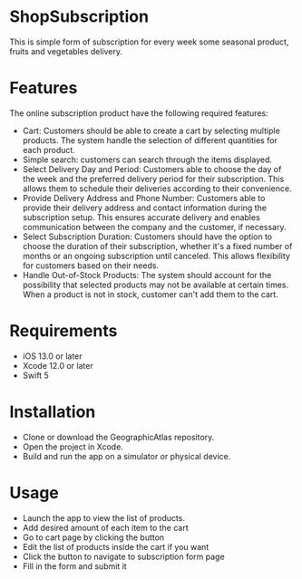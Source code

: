 # ShopSubscription

This is simple form of subscription for every week some seasonal product, fruits and vegetables delivery.

# Features
The online subscription product  have the following  required features:
* Cart: Customers should be able to create a cart by selecting multiple products. The system  handle the selection of 
different quantities for each product.
* Simple search: customers can search through the items displayed.
* Select Delivery Day and Period: Customers able to choose the day of the week and the preferred delivery period for their 
subscription. This allows them to schedule their deliveries according to their convenience.
* Provide Delivery Address and Phone Number: Customers able to provide their delivery address and contact information during 
the subscription setup. This ensures accurate delivery and enables communication between the company and the customer, if necessary.
* Select Subscription Duration: Customers should have the option to choose the duration of their subscription, whether it's a fixed 
number of months or an ongoing subscription until canceled. This allows flexibility for customers based on their needs.
* Handle Out-of-Stock Products: The system should account for the possibility that selected products may not be available at certain 
times. When a product is not in stock, customer can't add them to the cart.

# Requirements
* iOS 13.0 or later
* Xcode 12.0 or later
* Swift 5

# Installation
* Clone or download the GeographicAtlas repository.
* Open the project in Xcode.
* Build and run the app on a simulator or physical device.

# Usage
* Launch the app to view the list of products.
* Add desired amount of each item to the cart
* Go to cart page by clicking the button
* Edit the list of products inside the cart if you want
* Click the button to navigate to subscription form page
* Fill in the form and submit it
